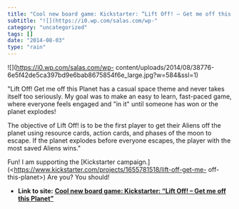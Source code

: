 ```yaml
---
title: "Cool new board game: Kickstarter: “Lift Off! – Get me off this Planet”"
subtitle: "![](https://i0.wp.com/salas.com/wp-"
category: "uncategorized"
tags: []
date: "2014-08-03"
type: "rain"
---
```

![](https://i0.wp.com/salas.com/wp-
content/uploads/2014/08/38776-6e5f42de5ca397bd9e6bab8675854f6e_large.jpg?w=584&ssl=1)

"Lift Off! Get me off this Planet has a casual space theme and never takes
itself too seriously. My goal was to make an easy to learn, fast-paced game,
where everyone feels engaged and "in it" until someone has won or the planet
explodes!

The objective of Lift Off! is to be the first player to get their Aliens off
the planet using resource cards, action cards‚ and phases of the moon to
escape. If the planet explodes before everyone escapes‚ the player with the
most saved Aliens wins."

Fun! I am supporting the [Kickstarter
campaign.](<https://www.kickstarter.com/projects/1655781518/lift-off-get-me-
off-this-planet>) Are you? You should!


* **Link to site:** **[Cool new board game: Kickstarter: “Lift Off! – Get me off this Planet”](None)**